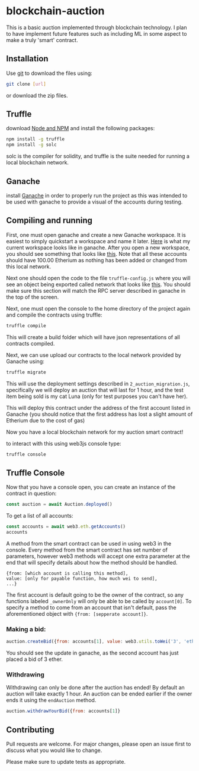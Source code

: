 # blockchain-auction

This is a basic auction implemented through blockchain technology. I plan to have implement future features such as including ML in some aspect to make a truly 'smart' contract.

## Installation

Use [git](https://git-scm.com/) to download the files using:

```bash
git clone [url]
```

or download the zip files.

## Truffle

download [Node and NPM](https://nodejs.org/en/) and install the following packages:

```bash
npm install -g truffle
npm install -g solc
```

solc is the compiler for solidity, and truffle is the suite needed for running a local blockchain network.

## Ganache

install [Ganache](https://trufflesuite.com/ganache/) in order to properly run the project as this was intended to be used with ganache to provide a visual of the accounts during testing.

## Compiling and running

First, one must open ganache and create a new Ganache workspace. It is easiest to simply quickstart a workspace and name it later. [Here](https://github.com/bcm101/blockchain-auction/blob/main/images/ganacheUI.png) is what my current workspace looks like in ganache. After you open a new workspace, you should see something that looks like [this](https://github.com/bcm101/blockchain-auction/blob/main/images/GanacheNewWorkSpace.png). Note that all these accounts should have 100.00 Etherium as nothing has been added or changed from this local network.

Next one should open the code to the file ```truffle-config.js``` where you will see an object being exported called network that looks like [this](https://github.com/bcm101/blockchain-auction/blob/main/images/truffleConfig.png). You should make sure this section will match the RPC server described in ganache in the top of the screen.

Next, one must open the console to the home directory of the project again and compile the contracts using truffle:

```bash
truffle compile
```

This will create a build folder which will have json representations of all contracts compiled.

Next, we can use upload our contracts to the local network provided by Ganache using:

```bash
truffle migrate
```

This will use the deployment settings described in ```2_auction_migration.js```, specifically we will deploy an auction that will last for 1 hour, and the test item being sold is my cat Luna (only for test purposes you can't have her). 

This will deploy this contract under the address of the first account listed in Ganache (you should notice that the first address has lost a slight amount of Etherium due to the cost of gas)

Now you have a local blockchain network for my auction smart contract!

to interact with this using web3js console type:

```bash
truffle console
```

## Truffle Console

Now that you have a console open, you can create an instance of the contract in question:

```javascript
const auction = await Auction.deployed()
```

To get a list of all accounts:

```javascript
const accounts = await web3.eth.getAccounts()
accounts
```

A method from the smart contract can be used in using web3 in the console. Every method from the smart contract has set number of parameters, however web3 methods will accept one extra parameter at the end that will specify details about how the method should be handled.

```
{from: [which account is calling this method], 
value: [only for payable function, how much wei to send],
...}
```

The first account is default going to be the owner of the contract, so any functions labeled ```_ownerOnly``` will only be able to be called by ```account[0]```.
To specify a method to come from an account that isn't default, pass the aforementioned object with ```{from: [sepperate account]}```.

### Making a bid:

```javascript
auction.createBid({from: accounts[1], value: web3.utils.toWei('3', 'ether')}
```

You should see the update in ganache, as the second account has just placed a bid of 3 ether.

### Withdrawing

Withdrawing can only be done after the auction has ended! By default an auction will take exactly 1 hour. An auction can be ended earlier if the owner ends it using the ```endAuction``` method.

```javascript
auction.withdrawYourBid({from: accounts[1]}
```

## Contributing
Pull requests are welcome. For major changes, please open an issue first to discuss what you would like to change.

Please make sure to update tests as appropriate.

